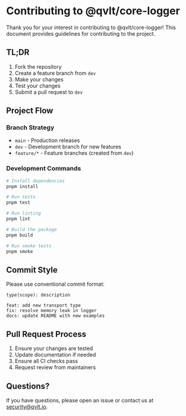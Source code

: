 # Contributing to @qvlt/core-logger

Thank you for your interest in contributing to @qvlt/core-logger! This document provides guidelines for contributing to the project.

## TL;DR

1. Fork the repository
2. Create a feature branch from `dev`
3. Make your changes
4. Test your changes
5. Submit a pull request to `dev`

## Project Flow

### Branch Strategy

- `main` - Production releases
- `dev` - Development branch for new features
- `feature/*` - Feature branches (created from `dev`)

### Development Commands

```bash
# Install dependencies
pnpm install

# Run tests
pnpm test

# Run linting
pnpm lint

# Build the package
pnpm build

# Run smoke tests
pnpm smoke
```

## Commit Style

Please use conventional commit format:

```
type(scope): description

feat: add new transport type
fix: resolve memory leak in logger
docs: update README with new examples
```

## Pull Request Process

1. Ensure your changes are tested
2. Update documentation if needed
3. Ensure all CI checks pass
4. Request review from maintainers

## Questions?

If you have questions, please open an issue or contact us at security@qvlt.io.
